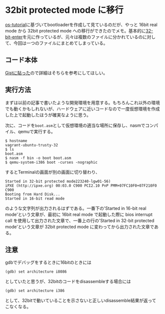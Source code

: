 # 32bit protected mode に移行

[os-tutorial](https://github.com/cfenollosa/os-tutorial)に基づいてbootloaderを作成して見ているのだが、やっと 16bit real mode から 32bit protected mode への移行ができたのでメモ。基本的に[32-bit-enter](https://github.com/cfenollosa/os-tutorial/tree/master/10-32bit-enter)を元に作っているが、元々は複数のファイルに分かれているのに対して、今回は一つのファイルにまとめてしまっている。

## コード本体

[Gistに貼った](https://gist.github.com/Ktakuya332C/d9485e8c661290bf0765beaec1cba4bf)ので詳細はそちらを参考にしてほしい。

## 実行方法

まずは以前の記事で書いたような開発環境を用意する。もちろんこれ以外の環境でも動くかもしれないが、ハードウェアに近いコードなので一度仮想環境を作成した上で起動したほうが確実なように思う。

次に、コードを`boot.asm`として仮想環境の適当な場所に保存し、nasmでコンパイル、qemuで実行する。

```
$ hostname
vagrant-ubuntu-trusty-32
$ ls
boot.asm
$ nasm -f bin -o boot boot.asm
$ qemu-system-i386 boot -curses -nographic
```

するとTerminalの画面が別の画面に切り替わり、

```
Started in 32-bit protected mode223240-lgw01-56)
iPXE (http://ipxe.org) 00:03.0 C900 PCI2.10 PnP PMM+07FC10F0+07F210F0 C900
Booting from Hard Disk...
Started in 16-bit read mode
```

のような文字列が出力されるはずである。一番下の'Started in 16-bit real mode'という文章が、最初に 16bit real mode で起動した際に bios interrupt call を使用して出力された文章で、一番上の行の'Started in 32-bit protected mode'という文章が 32bit protected mode に変わってから出力された文章である。

## 注意

gdbでデバッグをするときに16bitのときには

```
(gdb) set architecture i8086
```

としていたと思うが、32bitのコードをdisassembleする場合には

```
(gdb) set architecture i386
```

として、32bitで動いていることを示さないと正しいdisassemble結果が返ってこなくなる。
